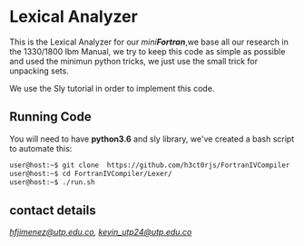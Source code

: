 # Lexical Analyzer 

This is the Lexical Analyzer for our *mini**Fortran***,we base all our research in the 1330/1800 Ibm Manual, 
we try to keep this code as simple as possible and used the minimun python tricks, 
we just use the small trick for unpacking sets. 

We use the Sly tutorial in order to implement this code. 

## Running Code

You will need to have **python3.6** and sly library, we've created a bash script to automate this:

```sh
user@host:~$ git clone  https://github.com/h3ct0rjs/FortranIVCompiler
user@host:~$ cd FortranIVCompiler/Lexer/
user@host:~$ ./run.sh
```



## contact details

*hfjimenez@utp.edu.co, kevin_utp24@utp.edu.co*
